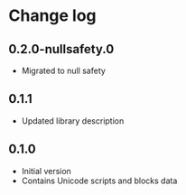 # Change log

## 0.2.0-nullsafety.0

- Migrated to null safety

## 0.1.1

- Updated library description

## 0.1.0

- Initial version
- Contains Unicode scripts and blocks data
